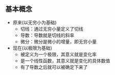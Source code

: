## 基本概念
- 原来(以无穷小为基础)
    - 切线：通过无穷小量定义了切线
    - 导数：导数就是切线的斜率
    - 微分：微分是微小的增量，即无穷小量
- 现在(以极限为基础)
    - 被定义为一个极限，其意义就是变化率
    - 是一个线性函数，其意义就是变化的具体数值
    - 有了导数之后就可以被确定下来了


